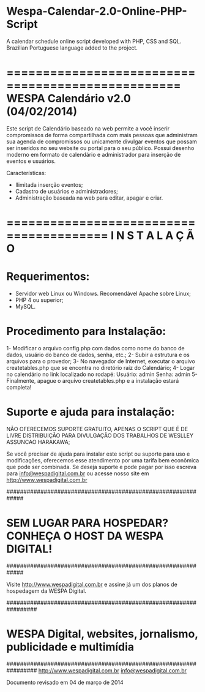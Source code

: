 # Wespa-Calendar-2.0-Online-PHP-Script
A calendar schedule online script developed with PHP, CSS and SQL. Brazilian Portuguese language added to the project.

==================================================
WESPA Calendário v2.0 (04/02/2014)
==================================================
Este script de Calendário baseado na web permite a você inserir compromissos de forma compartilhada com mais pessoas que administram sua agenda de compromissos ou unicamente divulgar eventos que possam ser inseridos no seu website ou portal para o seu público. Possui desenho moderno em formato de calendário e administrador para inserção de eventos e usuários.

Características:
- Ilimitada inserção eventos;
- Cadastro de usuários e administradores;
- Administração baseada na web para editar, apagar e criar.



========================================
I N S T A L A Ç Ã O 
========================================

Requerimentos:
============================================
- Servidor web Linux ou Windows. Recomendável Apache sobre Linux;
- PHP 4 ou superior;
- MySQL.



Procedimento para Instalação:
============================================
1- Modificar o arquivo config.php com dados como nome do banco de dados, usuário do banco de dados, senha, etc.;
2- Subir a estrutura e os arquivos para o provedor;
3- No navegador de Internet, executar o arquivo createtables.php que se encontra no diretório raíz do Calendário;
4- Logar no calendário no link localizado no rodapé:
   Usuário: admin
   Senha: admin
5- Finalmente, apague o arquivo createtables.php e a instalação estará completa!



Suporte e ajuda para instalação:
============================================
NÃO OFERECEMOS SUPORTE GRATUITO, APENAS O SCRIPT QUE É DE LIVRE DISTRIBUIÇÃO PARA DIVULGAÇÃO DOS TRABALHOS DE WESLLEY ASSUNCAO HARAKAWA;

Se você precisar de ajuda para instalar este script ou suporte para uso e modificações, oferecemos esse atendimento por uma tarifa bem econômica que pode ser combinada. Se deseja suporte e pode pagar por isso escreva para info@wespadigital.com.br ou acesse nosso site em http://www.wespadigital.com.br











#############################################################
# SEM LUGAR PARA HOSPEDAR? CONHEÇA O HOST DA WESPA DIGITAL! #
#############################################################

Visite http://www.wespadigital.com.br e assine já um
dos planos de hospedagem da WESPA Digital.





#################################################################
# WESPA Digital, websites, jornalismo, publicidade e multimídia #
#################################################################
http://www.wespadigital.com.br
info@wespadigital.com.br


Documento revisado em 04 de março de 2014
